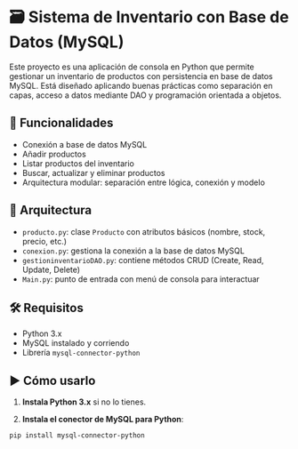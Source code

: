 # 🗃️ Sistema de Inventario con Base de Datos (MySQL)

Este proyecto es una aplicación de consola en Python que permite gestionar un inventario de productos con persistencia en base de datos MySQL. Está diseñado aplicando buenas prácticas como separación en capas, acceso a datos mediante DAO y programación orientada a objetos.

## 🔧 Funcionalidades

- Conexión a base de datos MySQL
- Añadir productos
- Listar productos del inventario
- Buscar, actualizar y eliminar productos
- Arquitectura modular: separación entre lógica, conexión y modelo

## 🧱 Arquitectura

- `producto.py`: clase `Producto` con atributos básicos (nombre, stock, precio, etc.)
- `conexion.py`: gestiona la conexión a la base de datos MySQL
- `gestioninventarioDAO.py`: contiene métodos CRUD (Create, Read, Update, Delete)
- `Main.py`: punto de entrada con menú de consola para interactuar

## 🛠️ Requisitos

- Python 3.x
- MySQL instalado y corriendo
- Librería `mysql-connector-python`

## ▶️ Cómo usarlo

1. **Instala Python 3.x** si no lo tienes.

2. **Instala el conector de MySQL para Python**:

```bash
pip install mysql-connector-python
